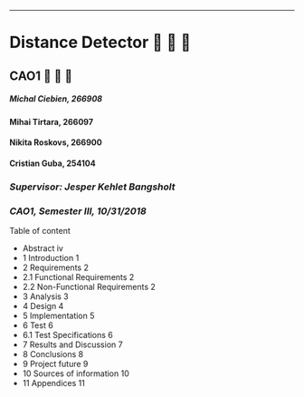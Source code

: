 -----------------------------------------------------------------------------------------------------------------------------

# Distance Detector :camel: :camel: :camel: 

## CAO1 :metal: :metal: :metal: 


##### Michal Ciebien, 266908 
#### Mihai Tirtara, 266097
#### Nikita Roskovs, 266900
#### Cristian Guba, 254104 
   ### _Supervisor: Jesper Kehlet Bangsholt_
   ### _CAO1, Semester III, 10/31/2018_
   
   
   
   Table of content

* Abstract	iv
* 1	Introduction	1
* 2	Requirements	2
 * 2.1	Functional Requirements	2
 * 2.2	Non-Functional Requirements	2
* 3	Analysis	3
* 4	Design	4
* 5	Implementation	5
* 6	Test	6
* 6.1	Test Specifications	6
* 7	Results and Discussion	7
* 8	Conclusions	8
* 9	Project future	9
* 10	Sources of information	10
* 11	Appendices	11

